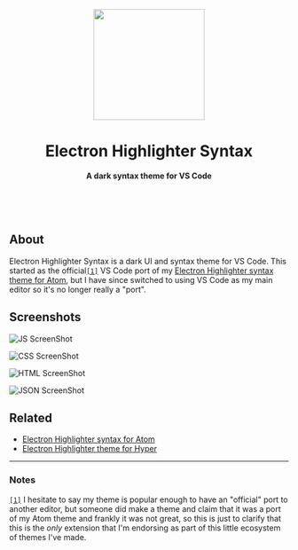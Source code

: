 <div align="center">
  <img src="https://github.com/mikemcbride/vscode-electron-highlighter/raw/master/images/icon.png" width="200" height="200">
	<h1>Electron Highlighter Syntax</h1>
	<p>
		<b>A dark syntax theme for VS Code</b>
	</p>
	<br>
	<br>
	<br>
</div>

## About

Electron Highlighter Syntax is a dark UI and syntax theme for VS Code. This started as the official[`[1]`](#notes) VS Code port of my [Electron Highlighter syntax theme for Atom](https://github.com/mikemcbride/electron-highlighter-syntax), but I have since switched to using VS Code as my main editor so it's no longer really a "port".

## Screenshots

![JS ScreenShot](https://raw.githubusercontent.com/mikemcbride/vscode-electron-highlighter/master/images/js.png)

![CSS ScreenShot](https://raw.githubusercontent.com/mikemcbride/vscode-electron-highlighter/master/images/css.png)

![HTML ScreenShot](https://raw.githubusercontent.com/mikemcbride/vscode-electron-highlighter/master/images/html.png)

![JSON ScreenShot](https://raw.githubusercontent.com/mikemcbride/vscode-electron-highlighter/master/images/json.png)


## Related

- [Electron Highlighter syntax for Atom](https://github.com/mikemcbride/electron-highlighter-syntax)
- [Electron Highlighter theme for Hyper](https://github.com/mikemcbride/hyper-electron-highlighter)

---

### Notes

[`[1]`](#about) I hesitate to say my theme is popular enough to have an "official" port to another editor, but someone did make a theme and claim that it was a port of my Atom theme and frankly it was not great, so this is just to clarify that this is the _only_ extension that I'm endorsing as part of this little ecosystem of themes I've made.